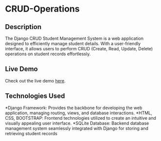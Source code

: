 # CRUD-Operations
## Description
The Django CRUD Student Management System is a web application designed to efficiently manage student details. With a user-friendly interface, it allows users to perform CRUD (Create, Read, Update, Delete) operations on student records effortlessly.
## Live Demo
Check out the live demo [here](http://prashant0202.pythonanywhere.com/).
## Technologies Used
*Django Framework: Provides the backbone for developing the web application, managing routing, views, and database interactions.
*HTML, CSS, BOOTSTRAP: Frontend technologies utilized to create an intuitive and visually appealing user interface.
*SQLite Database: Backend database management system seamlessly integrated with Django for storing and retrieving student records
